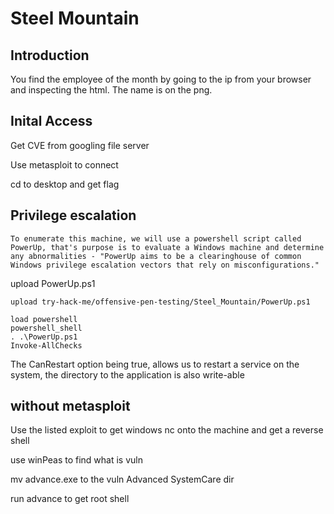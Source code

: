 # Steel Mountain

## Introduction

You find the employee of the month by going to the ip from your browser and inspecting the html. The name is on the png.

## Inital Access

Get CVE from googling file server

Use metasploit to connect

cd to desktop and get flag

## Privilege escalation

```
To enumerate this machine, we will use a powershell script called PowerUp, that's purpose is to evaluate a Windows machine and determine any abnormalities - "PowerUp aims to be a clearinghouse of common Windows privilege escalation vectors that rely on misconfigurations."
```

upload PowerUp.ps1

```
upload try-hack-me/offensive-pen-testing/Steel_Mountain/PowerUp.ps1
```

```
load powershell
powershell_shell
. .\PowerUp.ps1
Invoke-AllChecks
```

The CanRestart option being true, allows us to restart a service on the system, the directory to the application is also write-able

## without metasploit

Use the listed exploit to get windows nc onto the machine and get a reverse shell

use winPeas to find what is vuln

mv advance.exe to the vuln Advanced SystemCare dir

run advance to get root shell